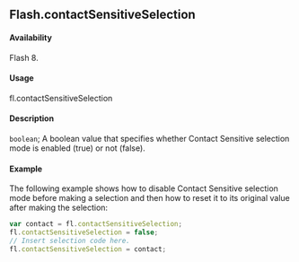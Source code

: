 ## Flash.contactSensitiveSelection

#### Availability

Flash 8.

#### Usage

fl.contactSensitiveSelection

#### Description

`boolean`; A boolean value that specifies whether Contact Sensitive selection mode is enabled (true) or not (false).

#### Example

The following example shows how to disable Contact Sensitive selection mode before making a selection and then how to reset it to its original value after making the selection:

```javascript
var contact = fl.contactSensitiveSelection;
fl.contactSensitiveSelection = false;
// Insert selection code here.
fl.contactSensitiveSelection = contact;
```
